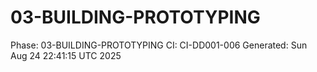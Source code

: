 # 03-BUILDING-PROTOTYPING
Phase: 03-BUILDING-PROTOTYPING
CI: CI-DD001-006
Generated: Sun Aug 24 22:41:15 UTC 2025
